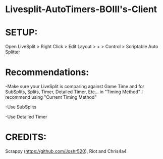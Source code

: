 # Livesplit-AutoTimers-BOIII's-Client

# SETUP:
Open LiveSplit > Right Click > Edit Layout > + > Control > Scriptable Auto Splitter

# Recommendations:
-Make sure your LiveSplit is comparing against Game Time and for SubSplits, Splits, Timer, Detailed Timer, Etc... in "Timing Method" I recommend using "Current Timing Method"

-Use SubSplits

-Use Detailed Timer

# CREDITS:
Scrappy (https://github.com/Joshr520), Riot and Chris4a4
